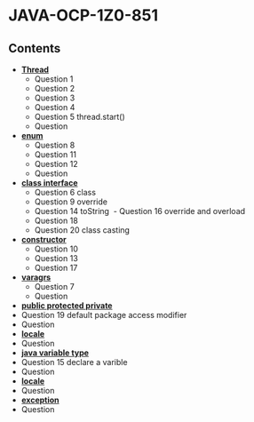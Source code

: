 # JAVA-OCP-1Z0-851
## Contents

- **[Thread](thread.md)**
  - Question 1
  - Question 2
  - Question 3
  - Question 4
  - Question 5 thread.start()
  - Question 
- **[enum](enum.md)**
  - Question 8
  - Question 11
  - Question 12
  - Question 
- **[class interface](object-oriented.md)** 
  - Question 6 class
  - Question 9 override 
  - Question 14 toString
  - Question 16 override and overload
  - Question 18 
  - Question 20 class casting
- **[constructor](constructor.md)**
  - Question 10
  - Question 13
  - Question 17
- **[varagrs](argument.md)**
  - Question 7
  - Question 
- **[public protected private](modifier.md)** 
 - Question 19 default package access modifier
 - Question 
- **[locale](locale.md)** 
 - Question 
- **[java variable type](variable.md)** 
 - Question 15 declare a varible
 - Question 
- **[locale](object-oriented.md)** 
 - Question 
- **[exception](exception.md)** 
 - Question 
